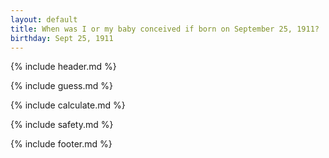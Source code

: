 ```yaml
---
layout: default
title: When was I or my baby conceived if born on September 25, 1911?
birthday: Sept 25, 1911
---
```


{% include header.md %}

{% include guess.md %}

{% include calculate.md %}

{% include safety.md %}

{% include footer.md %}



